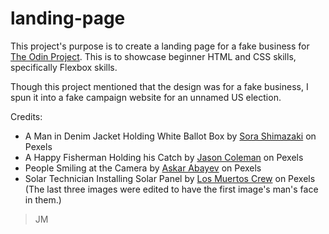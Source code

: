 # landing-page
This project's purpose is to create a landing page for a fake business for [The Odin Project](https://www.theodinproject.com/lessons/foundations-landing-page).
This is to showcase beginner HTML and CSS skills, specifically Flexbox skills.

Though this project mentioned that the design was for a fake business, I spun it into a fake campaign website for an unnamed US election.

Credits:

* A Man in Denim Jacket Holding White Ballot Box by [Sora Shimazaki](https://www.pexels.com/photo/a-man-in-denim-jacket-holding-white-ballot-box-5926286/) on Pexels
* A Happy Fisherman Holding his Catch by [Jason Coleman](https://www.pexels.com/photo/a-happy-fisherman-holding-his-catch-7805770/) on Pexels
* People Smiling at the Camera by [Askar Abayev](https://www.pexels.com/photo/people-smiling-at-the-camera-5638414/) on Pexels
* Solar Technician Installing Solar Panel by [Los Muertos Crew](https://www.pexels.com/photo/solar-technician-installing-solar-panel-8853507/) on Pexels
   (The last three images were edited to have the first image's man's face in them.)
   
> JM